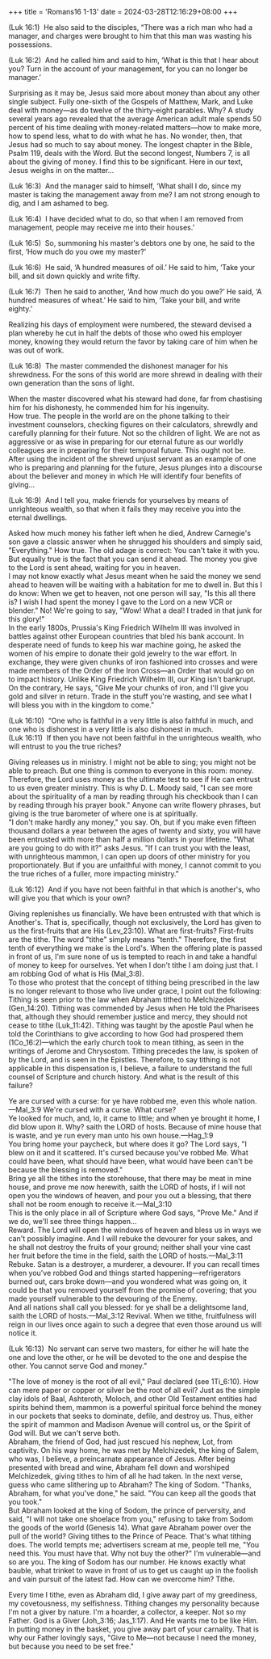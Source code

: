 +++
title = 'Romans16 1-13'
date = 2024-03-28T12:16:29+08:00
+++

(Luk 16:1)  He also said to the disciples, “There was a rich man who had a manager, and charges were brought to him that this man was wasting his possessions.

(Luk 16:2)  And he called him and said to him, ‘What is this that I hear about you? Turn in the account of your management, for you can no longer be manager.’

Surprising as it may be, Jesus said more about money than about any other single subject. Fully one-sixth of the Gospels of Matthew, Mark, and Luke deal with money—as do twelve of the thirty-eight parables. Why? A study several years ago revealed that the average American adult male spends 50 percent of his time dealing with money-related matters—how to make more, how to spend less, what to do with what he has. No wonder, then, that Jesus had so much to say about money. The longest chapter in the Bible, Psalm 119, deals with the Word. But the second longest, Numbers 7, is all about 
the giving of money. I find this to be significant. Here in our text, Jesus weighs in on the matter…

(Luk 16:3)  And the manager said to himself, ‘What shall I do, since my master is taking the management away from me? I am not strong enough to dig, and I am ashamed to beg.

(Luk 16:4)  I have decided what to do, so that when I am removed from management, people may receive me into their houses.’

(Luk 16:5)  So, summoning his master's debtors one by one, he said to the first, ‘How much do you owe my master?’

(Luk 16:6)  He said, ‘A hundred measures of oil.’ He said to him, ‘Take your bill, and sit down quickly and write fifty. 

(Luk 16:7)  Then he said to another, ‘And how much do you owe?’ He said, ‘A hundred measures of wheat.’ He said to him, ‘Take your bill, and write eighty.’

Realizing his days of employment were numbered, the steward devised a plan whereby he cut in half the debts of those who owed his employer money, knowing they would return the favor by taking care of him when he was out of work.

(Luk 16:8)  The master commended the dishonest manager for his shrewdness. For the sons of this world are more shrewd in dealing with their own generation than the sons of light.

When the master discovered what his steward had done, far from chastising him for his dishonesty, he commended him for his ingenuity.
<br>
How true. The people in the world are on the phone talking to their investment counselors, checking figures on their calculators, shrewdly and carefully planning for their future. Not so the children of light. We are not as aggressive or as wise in preparing for our eternal future as our worldly colleagues are in preparing for their temporal future. This ought not be. After using the incident of the shrewd unjust servant as an example of one who is preparing and planning for the future, Jesus plunges into a discourse about the believer and money in which He will identify four benefits of giving…

(Luk 16:9)  And I tell you, make friends for yourselves by means of unrighteous wealth, so that when it fails they may receive you into the eternal dwellings.

 Asked how much money his father left when he died, Andrew Carnegie's son gave a classic answer when he shrugged his shoulders and simply said, "Everything." How true. The old adage is correct: You can't take it with you. But equally true is the fact that you can send it ahead. The money you give to the Lord is sent ahead, waiting for you in heaven.
<br>
I may not know exactly what Jesus meant when he said the money we send ahead to heaven will be waiting with a habitation for me to dwell in. But this I do know: When we get to heaven, not one person will say, "Is this all there is? I wish I had spent the money I gave to the Lord on a new VCR or blender." No! We're going to say, "Wow! What a deal! I traded in that junk for this glory!"
<br>
In the early 1800s, Prussia's King Friedrich Wilhelm III was involved in battles against other European countries that bled his bank account. In desperate need of funds to keep his war machine going, he asked the women of his empire to donate their gold jewelry to the war effort. In exchange, they were given chunks of iron fashioned into crosses and were made members of the Order of the Iron Cross—an Order that would go on to impact history. Unlike King Friedrich Wilhelm III, our King isn't bankrupt. On the contrary, He says, "Give Me your chunks of iron, and I'll give you gold and silver in return. Trade in the stuff you're wasting, and see what I will bless you with in the kingdom to come."

(Luk 16:10)  “One who is faithful in a very little is also faithful in much, and one who is dishonest in a very little is also dishonest in much.
<br>
(Luk 16:11)  If then you have not been faithful in the unrighteous wealth, who will entrust to you the true riches?

Giving releases us in ministry. I might not be able to sing; you might not be able to preach. But one thing is common to everyone in this room: money. Therefore, the Lord uses money as the ultimate test to see if He can entrust to us even greater ministry. This is why D. L. Moody said, "I can see more about the spirituality of a man by reading through his checkbook than I can by reading through his prayer book." Anyone can write flowery phrases, but giving is the true barometer of where one is at spiritually.
<br>
"I don't make hardly any money," you say. Oh, but if you make even fifteen thousand dollars a year between the ages of twenty and sixty, you will have been entrusted with more than half a million dollars in your lifetime.
"What are you going to do with it?" asks Jesus. "If I can trust you with the least, with unrighteous mammon, I can open up doors of other ministry for you proportionately. But if you are unfaithful with money, I cannot commit to you the true riches of a fuller, more impacting ministry."

(Luk 16:12)  And if you have not been faithful in that which is another's, who will give you that which is your own?

Giving replenishes us financially. We have been entrusted with that which is Another's. That is, specifically, though not exclusively, the Lord has given to us the first-fruits that are His (Lev_23:10). What are first-fruits? First-fruits are the tithe. The word "tithe" simply means "tenth." Therefore, the first tenth of everything we make is the Lord's. When the offering plate is passed in front of us, I'm sure none of us is tempted to reach in and take a handful of money to keep for ourselves. Yet when I don't tithe I am doing just that. I am robbing God of what is His (Mal_3:8).
<br>
To those who protest that the concept of tithing being prescribed in the law is no longer relevant to those who live under grace, I point out the following: Tithing is seen prior to the law when Abraham tithed to Melchizedek (Gen_14:20). Tithing was commended by Jesus when He told the Pharisees that, although they should remember justice and mercy, they should not cease to tithe (Luk_11:42). Tithing was taught by the apostle Paul when he told the Corinthians to give according to how God had prospered them (1Co_16:2)—which the early church took to mean tithing, as seen in the writings of Jerome and Chrysostom. Tithing precedes the law, is spoken of by the Lord, and is seen in the Epistles. Therefore, to say tithing is not applicable in this dispensation is, I believe, a failure to understand the full counsel of Scripture and church history. And what is the result of this failure?

Ye are cursed with a curse: for ye have robbed me, even this whole nation.—Mal_3:9
We're cursed with a curse. What curse?
<br>
Ye looked for much, and, lo, it came to little; and when ye brought it home, I did blow upon it. Why? saith the LORD of hosts. Because of mine house that is waste, and ye run every man unto his own house.—Hag_1:9
<br>
You bring home your paycheck, but where does it go? The Lord says, "I blew on it and it scattered. It's cursed because you've robbed Me. What could have been, what should have been, what would have been can't be because the blessing is removed."
<br>
Bring ye all the tithes into the storehouse, that there may be meat in mine house, and prove me now herewith, saith the LORD of hosts, if I will not open you the windows of heaven, and pour you out a blessing, that there shall not be room enough to receive it.—Mal_3:10
<br>
This is the only place in all of Scripture where God says, "Prove Me." And if we do, we'll see three things happen…
<br>
Reward. The Lord will open the windows of heaven and bless us in ways we can't possibly imagine.
And I will rebuke the devourer for your sakes, and he shall not destroy the fruits of your ground; neither shall your vine cast her fruit before the time in the field, saith the LORD of hosts.—Mal_3:11
Rebuke. Satan is a destroyer, a murderer, a devourer. If you can recall times when you've robbed God and things started happening—refrigerators burned out, cars broke down—and you wondered what was going on, it could be that you removed yourself from the promise of covering; that you made yourself vulnerable to the devouring of the Enemy.
<br>
And all nations shall call you blessed: for ye shall be a delightsome land, saith the LORD of hosts.—Mal_3:12
Revival. When we tithe, fruitfulness will reign in our lives once again to such a degree that even those around us will notice it.

(Luk 16:13)  No servant can serve two masters, for either he will hate the one and love the other, or he will be devoted to the one and despise the other. You cannot serve God and money.”

"The love of money is the root of all evil," Paul declared (see 1Ti_6:10). How can mere paper or copper or silver be the root of all evil? Just as the simple clay idols of Baal, Ashteroth, Moloch, and other Old Testament entities had spirits behind them, mammon is a powerful spiritual force behind the money in our pockets that seeks to dominate, defile, and destroy us. Thus, either the spirit of mammon and Madison Avenue will control us, or the Spirit of God will. But we can't serve both.
<br>
Abraham, the friend of God, had just rescued his nephew, Lot, from captivity. On his way home, he was met by Melchizedek, the king of Salem, who was, I believe, a preincarnate appearance of Jesus. After being presented with bread and wine, Abraham fell down and worshiped Melchizedek, giving tithes to him of all he had taken.
In the next verse, guess who came slithering up to Abraham? The king of Sodom. "Thanks, Abraham, for what you've done," he said. "You can keep all the goods that you took."
<br>
But Abraham looked at the king of Sodom, the prince of perversity, and said, "I will not take one shoelace from you," refusing to take from Sodom the goods of the world (Genesis 14).
What gave Abraham power over the pull of the world? Giving tithes to the Prince of Peace. That's what tithing does. The world tempts me; advertisers scream at me, people tell me, "You need this. You must have that. Why not buy the other?" I'm vulnerable—and so are you. The king of Sodom has our number. He knows exactly what bauble, what trinket to wave in front of us to get us caught up in the foolish and vain pursuit of the latest fad. How can we overcome him? Tithe.

Every time I tithe, even as Abraham did, I give away part of my greediness, my covetousness, my selfishness. Tithing changes my personality because I'm not a giver by nature. I'm a hoarder, a collector, a keeper. Not so my Father. God is a Giver (Joh_3:16; Jas_1:17). And He wants me to be like Him. In putting money in the basket, you give away part of your carnality. That is why our Father lovingly says, "Give to Me—not because I need the money, but because you need to be set free."
